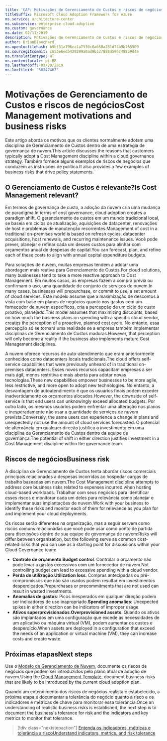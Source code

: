 ```yaml
---
title: 'CAF: Motivações de Gerenciamento de Custos e riscos de negócios'
titleSuffix: Microsoft Cloud Adoption Framework for Azure
ms.service: architecture-center
ms.subservice: enterprise-cloud-adoption
ms.custom: governance
ms.date: 02/11/2019
description: Motivações de Gerenciamento de Custos e riscos de negócios
author: BrianBlanchard
ms.openlocfilehash: b9bf31a796ea1a7530c6a668a231d74b9b765509
ms.sourcegitcommit: c053e6edb429299a0ad9b327888d596c48859d4a
ms.translationtype: HT
ms.contentlocale: pt-BR
ms.lasthandoff: 03/20/2019
ms.locfileid: "58247467"
---
```

# <a name="cost-management-motivations-and-business-risks"></a><span data-ttu-id="a11de-103">Motivações de Gerenciamento de Custos e riscos de negócios</span><span class="sxs-lookup"><span data-stu-id="a11de-103">Cost Management motivations and business risks</span></span>

<span data-ttu-id="a11de-104">Este artigo aborda os motivos que os clientes normalmente adotam uma disciplina de Gerenciamento de Custos dentro de uma estratégia de governança de nuvem.</span><span class="sxs-lookup"><span data-stu-id="a11de-104">This article discusses the reasons that customers typically adopt a Cost Management discipline within a cloud governance strategy.</span></span> <span data-ttu-id="a11de-105">Também fornece alguns exemplos de riscos de negócios que conduzem as instruções de política.</span><span class="sxs-lookup"><span data-stu-id="a11de-105">It also provides a few examples of business risks that drive policy statements.</span></span>

<!-- markdownlint-disable MD026 -->

## <a name="is-cost-management-relevant"></a><span data-ttu-id="a11de-106">O Gerenciamento de Custos é relevante?</span><span class="sxs-lookup"><span data-stu-id="a11de-106">Is Cost Management relevant?</span></span>

<span data-ttu-id="a11de-107">Em termos de governança de custo, a adoção da nuvem cria uma mudança de paradigma.</span><span class="sxs-lookup"><span data-stu-id="a11de-107">In terms of cost governance, cloud adoption creates a paradigm shift.</span></span> <span data-ttu-id="a11de-108">O gerenciamento de custos em um mundo tradicional local, se baseia em ciclos de atualização, aquisições de datacenter, renovações de host e problemas de manutenção recorrentes.</span><span class="sxs-lookup"><span data-stu-id="a11de-108">Management of cost in a traditional on-premises world is based on refresh cycles, datacenter acquisitions, host renewals, and recurring maintenance issues.</span></span> <span data-ttu-id="a11de-109">Você pode prever, planejar e refinar cada um desses custos para alinhar com orçamentos anual de despesas de capital.</span><span class="sxs-lookup"><span data-stu-id="a11de-109">You can forecast, plan, and refine each of these costs to align with annual capital expenditure budgets.</span></span>

<span data-ttu-id="a11de-110">Para soluções de nuvem, muitas empresas tendem a adotar uma abordagem mais reativa para Gerenciamento de Custos.</span><span class="sxs-lookup"><span data-stu-id="a11de-110">For cloud solutions, many businesses tend to take a more reactive approach to Cost Management.</span></span> <span data-ttu-id="a11de-111">Em muitos casos, as empresas fazem a compra prévia ou confirmam o uso, uma quantidade de conjunto de serviços de nuvem.</span><span class="sxs-lookup"><span data-stu-id="a11de-111">In many cases, businesses will prepurchase, or commit to use, a set amount of cloud services.</span></span> <span data-ttu-id="a11de-112">Este modelo assume que a maximização de descontos à vista com base em planos de negócios quanto nos gastos com um fornecedor de nuvem específicos, cria a percepção de um ciclo de custo proativo, planejado.</span><span class="sxs-lookup"><span data-stu-id="a11de-112">This model assumes that maximizing discounts, based on how much the business plans on spending with a specific cloud vendor, creates the perception of a proactive, planned cost cycle.</span></span> <span data-ttu-id="a11de-113">No entanto, essa percepção só se tornará uma realidade se a empresa também implementar disciplinas de Gerenciamento de Custos maduras.</span><span class="sxs-lookup"><span data-stu-id="a11de-113">However, that perception will only become a reality if the business also implements mature Cost Management disciplines.</span></span>

<span data-ttu-id="a11de-114">A nuvem oferece recursos de auto-atendimento que eram anteriormente conhecidos como datacenters locais tradicionais.</span><span class="sxs-lookup"><span data-stu-id="a11de-114">The cloud offers self-service capabilities that were previously unheard of in traditional on-premises datacenters.</span></span> <span data-ttu-id="a11de-115">Esses novos recursos capacitam empresas a ser mais ágil, menos restritiva e mais aberta para adotar novas tecnologias.</span><span class="sxs-lookup"><span data-stu-id="a11de-115">These new capabilities empower businesses to be more agile, less restrictive, and more open to adopt new technologies.</span></span> <span data-ttu-id="a11de-116">No entanto, a desvantagem de autoatendimento é que os usuários finais podem exceder inadvertidamente os orçamentos alocados.</span><span class="sxs-lookup"><span data-stu-id="a11de-116">However, the downside of self-service is that end users can unknowingly exceed allocated budgets.</span></span> <span data-ttu-id="a11de-117">Por outro lado, os mesmos usuários podem enfrentar uma alteração nos planos e inesperadamente não usar a quantidade de serviços de nuvem prevista.</span><span class="sxs-lookup"><span data-stu-id="a11de-117">Conversely, the same users can experience a change in plans and unexpectedly not use the amount of cloud services forecasted.</span></span> <span data-ttu-id="a11de-118">O potencial de alternância em qualquer direção justifica o investimento em uma disciplina de Gerenciamento de Custos dentro da equipe de governança.</span><span class="sxs-lookup"><span data-stu-id="a11de-118">The potential of shift in either direction justifies investment in a Cost Management discipline within the governance team.</span></span>

## <a name="business-risk"></a><span data-ttu-id="a11de-119">Riscos de negócios</span><span class="sxs-lookup"><span data-stu-id="a11de-119">Business risk</span></span>

<span data-ttu-id="a11de-120">A disciplina de Gerenciamento de Custos tenta abordar riscos comerciais principais relacionados a despesas incorridas ao hospedar cargas de trabalho baseadas em nuvem.</span><span class="sxs-lookup"><span data-stu-id="a11de-120">The Cost Management discipline attempts to address core business risks related to expenses incurred when hosting cloud-based workloads.</span></span> <span data-ttu-id="a11de-121">Trabalhar com seus negócios para identificar esses riscos e monitorar cada um deles para relevância como planejar e implementar suas implantações de nuvem.</span><span class="sxs-lookup"><span data-stu-id="a11de-121">Work with your business to identify these risks and monitor each of them for relevance as you plan for and implement your cloud deployments.</span></span>

<span data-ttu-id="a11de-122">Os riscos serão diferentes na organização, mas a seguir servem como riscos comuns relacionadas que você pode usar como ponto de partida para discussões dentro de sua equipe de governança de nuvem:</span><span class="sxs-lookup"><span data-stu-id="a11de-122">Risks will differ between organization, but the following serve as common cost-related risks that you can use as a starting point for discussions within your Cloud Governance team:</span></span>

- <span data-ttu-id="a11de-123">**Controle de orçamento**.</span><span class="sxs-lookup"><span data-stu-id="a11de-123">**Budget control**.</span></span> <span data-ttu-id="a11de-124">Controlar o orçamento não pode levar a gastos excessivos com um fornecedor de nuvem.</span><span class="sxs-lookup"><span data-stu-id="a11de-124">Not controlling budget can lead to excessive spending with a cloud vendor.</span></span>
- <span data-ttu-id="a11de-125">**Perda de utilização**.</span><span class="sxs-lookup"><span data-stu-id="a11de-125">**Utilization loss**.</span></span> <span data-ttu-id="a11de-126">Compras antecipadas ou pré-compromissos que não são usados podem resultar em investimentos desperdiçados.</span><span class="sxs-lookup"><span data-stu-id="a11de-126">Prepurchases or precommitments that are not used can result in wasted investments.</span></span>
- <span data-ttu-id="a11de-127">**Anomalias de gastos**: Picos inesperados em qualquer direção podem ser indicadores de uso inapropriado.</span><span class="sxs-lookup"><span data-stu-id="a11de-127">**Spending anomalies**: Unexpected spikes in either direction can be indicators of improper usage.</span></span>
- <span data-ttu-id="a11de-128">**Ativos superprovisionados**.</span><span class="sxs-lookup"><span data-stu-id="a11de-128">**Overprovisioned assets**.</span></span> <span data-ttu-id="a11de-129">Quando os ativos são implantados em uma configuração que excede as necessidades de um aplicativo ou máquina virtual (VM), podem aumentar os custos e desperdício.</span><span class="sxs-lookup"><span data-stu-id="a11de-129">When assets are deployed in a configuration that exceed the needs of an application or virtual machine (VM), they can increase costs and create waste.</span></span>

## <a name="next-steps"></a><span data-ttu-id="a11de-130">Próximas etapas</span><span class="sxs-lookup"><span data-stu-id="a11de-130">Next steps</span></span>

<span data-ttu-id="a11de-131">Use o [Modelo de Gerenciamento de Nuvem](./template.md), documente os riscos de negócios que podem ser introduzidos pelo plano atual de adoção de nuvem.</span><span class="sxs-lookup"><span data-stu-id="a11de-131">Using the [Cloud Management Template](./template.md), document business risks that are likely to be introduced by the current cloud adoption plan.</span></span>

<span data-ttu-id="a11de-132">Quando um entendimento dos riscos de negócios realista é estabelecido, a próxima etapa é documentar a tolerância do negócio quanto a risco e os indicadores e métricas de chave para monitorar essa tolerância.</span><span class="sxs-lookup"><span data-stu-id="a11de-132">Once an understanding of realistic business risks is established, the next step is to document the business's tolerance for risk and the indicators and key metrics to monitor that tolerance.</span></span>

> [!div class="nextstepaction"]
> [<span data-ttu-id="a11de-133">Entenda os indicadores, métricas e tolerância a risco</span><span class="sxs-lookup"><span data-stu-id="a11de-133">Understand indicators, metrics, and risk tolerance</span></span>](./metrics-tolerance.md)
